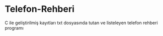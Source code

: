 # Telefon-Rehberi
C ile geliştirilmiş kayıtları txt dosyasında tutan ve listeleyen telefon rehberi programı
